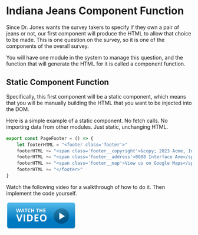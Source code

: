 # Indiana Jeans Component Function

Since Dr. Jones wants the survey takers to specify if they own a pair of jeans or not, our first component will produce the HTML to allow that choice to be made. This is one question on the survey, so it is one of the components of the overall survey.

You will have one module in the system to manage this question, and the function that will generate the HTML for it is called a component function.

## Static Component Function

Specifically, this first component will be a static component, which means that you will be manually building the HTML that you want to be injected into the DOM.

Here is a simple example of a static component. No fetch calls. No importing data from other modules. Just static, unchanging HTML.

```js
export const PageFooter = () => {
    let footerHTML = "<footer class='footer'>"
    footerHTML += "<span class='footer__copyright'>&copy; 2023 Acme, Inc</span>"
    footerHTML += "<span class='footer__address'>8088 Interface Ave</span>"
    footerHTML += "<span class='footer__map'>View us on Google Maps</span>"
    footerHTML += "</footer>"
}
```

Watch the following video for a walkthrough of how to do it. Then implement the code yourself.

[<img src="../../book-1-installations/chapters/images/video-play-icon.gif" height="75rem" />](https://app.screencastify.com/v3/watch/2P5XF1fl9wbbSJfW8HrP)
